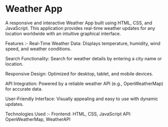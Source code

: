 # Weather App

A responsive and interactive Weather App built using HTML, CSS, and JavaScript. This application provides real-time weather updates for any location worldwide with an intuitive graphical interface.

Features :- 
Real-Time Weather Data: Displays temperature, humidity, wind speed, and weather conditions.

Search Functionality: Search for weather details by entering a city name or location.

Responsive Design: Optimized for desktop, tablet, and mobile devices.

API Integration: Powered by a reliable weather API (e.g., OpenWeatherMap) for accurate data.

User-Friendly Interface: Visually appealing and easy to use with dynamic updates.

Technologies Used :-
Frontend: HTML, CSS, JavaScript
API: OpenWeatherMap, WeatherAPI
